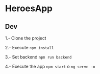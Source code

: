 # HeroesApp

## Dev

1.- Clone the project

2.- Execute ```npm install```

3.- Set backend ```npm run backend```

4.- Execute the app ```npm start``` o ```ng serve -o```
